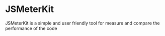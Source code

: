 JSMeterKit
==========

JSMeterKit is a simple and user friendly tool for measure and compare the performance of the code
